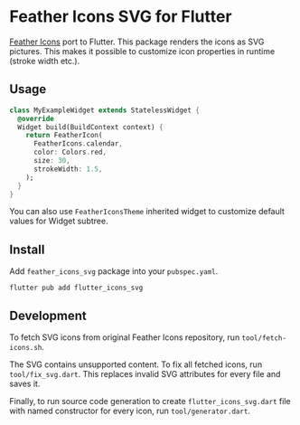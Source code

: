 # Feather Icons SVG for Flutter

[Feather Icons](https://feathericons.com/) port to Flutter. This package renders the icons as SVG
pictures. This makes it possible to customize icon properties in runtime (stroke width etc.).

## Usage

```dart
class MyExampleWidget extends StatelessWidget {
  @override
  Widget build(BuildContext context) {
    return FeatherIcon(
      FeatherIcons.calendar,
      color: Colors.red,
      size: 30,
      strokeWidth: 1.5,
    );
  }
}
```

You can also use `FeatherIconsTheme` inherited widget to customize default values for Widget
subtree.

## Install

Add `feather_icons_svg` package into your `pubspec.yaml`.

```shell
flutter pub add flutter_icons_svg
```

## Development

To fetch SVG icons from original Feather Icons repository, run `tool/fetch-icons.sh`.

The SVG contains unsupported content. To fix all fetched icons, run `tool/fix_svg.dart`. This
replaces invalid SVG attributes for every file and saves it.

Finally, to run source code generation to create `flutter_icons_svg.dart` file with named
constructor for every icon, run `tool/generator.dart`.

